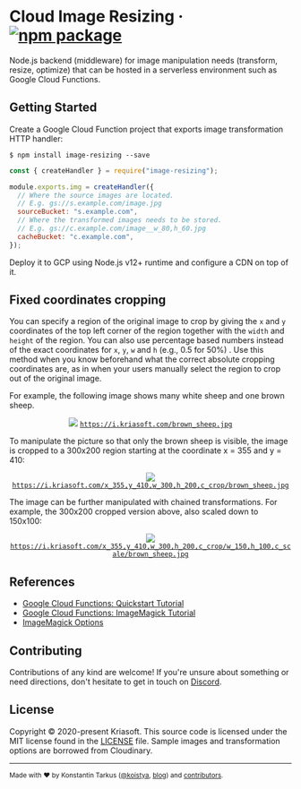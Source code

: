 # Cloud Image Resizing &middot; [![npm package][npm-badge]][npm]

[npm-badge]: https://img.shields.io/npm/v/image-resizing.svg?style=flat-square
[npm]: https://www.npmjs.org/package/image-resizing

Node.js backend (middleware) for image manipulation needs (transform, resize,
optimize) that can be hosted in a serverless environment such as Google Cloud
Functions.

## Getting Started

Create a Google Cloud Function project that exports image transformation HTTP handler:

```
$ npm install image-resizing --save
```

```js
const { createHandler } = require("image-resizing");

module.exports.img = createHandler({
  // Where the source images are located.
  // E.g. gs://s.example.com/image.jpg
  sourceBucket: "s.example.com",
  // Where the transformed images needs to be stored.
  // E.g. gs://c.example.com/image__w_80,h_60.jpg
  cacheBucket: "c.example.com",
});
```

Deploy it to GCP using Node.js v12+ runtime and configure a CDN on top of it.

## Fixed coordinates cropping

You can specify a region of the original image to crop by giving the `x` and `y`
coordinates of the top left corner of the region together with the `width` and
`height` of the region. You can also use percentage based numbers instead of the
exact coordinates for `x`, `y`, `w` and `h` (e.g., 0.5 for 50%) . Use this
method when you know beforehand what the correct absolute cropping coordinates
are, as in when your users manually select the region to crop out of the
original image.

For example, the following image shows many white sheep and one brown sheep.

<p align="center">
  <img src="https://i.kriasoft.com/brown_sheep.jpg" />
  <code><a href="https://i.kriasoft.com/brown_sheep.jpg">https://i.kriasoft.com/brown_sheep.jpg</a></code>
</p>

To manipulate the picture so that only the brown sheep is visible, the image is cropped to a 300x200 region starting at the coordinate x = 355 and y = 410:

<p align="center">
  <img src="https://i.kriasoft.com/x_355,y_410,w_300,h_200,c_crop/brown_sheep.jpg" />
  <code><a href="https://i.kriasoft.com/x_355,y_410,w_300,h_200,c_crop/brown_sheep.jpg">https://i.kriasoft.com/x_355,y_410,w_300,h_200,c_crop/brown_sheep.jpg</a></code>
</p>

The image can be further manipulated with chained transformations. For example, the 300x200 cropped version above, also scaled down to 150x100:

<p align="center">
  <img src="https://i.kriasoft.com/x_355,y_410,w_300,h_200,c_crop/w_150,h_100,c_scale/brown_sheep.jpg" />
  <code><a href="https://i.kriasoft.com/x_355,y_410,w_300,h_200,c_crop/w_150,h_100,c_scale/brown_sheep.jpg">https://i.kriasoft.com/x_355,y_410,w_300,h_200,c_crop/w_150,h_100,c_scale/brown_sheep.jpg</a></code>
</p>

## References

- [Google Cloud Functions: Quickstart Tutorial](https://cloud.google.com/functions/docs/quickstart)
- [Google Cloud Functions: ImageMagick Tutorial](https://cloud.google.com/functions/docs/tutorials/imagemagick)
- [ImageMagick Options](https://imagemagick.org/script/command-line-processing.php#option)

## Contributing

Contributions of any kind are welcome! If you're unsure about something or need
directions, don't hesitate to get in touch on [Discord](https://discord.com/invite/bSsv7XM).

## License

Copyright © 2020-present Kriasoft. This source code is licensed under the MIT
license found in the [LICENSE](https://github.com/kriasoft/image-resizing/blob/main/LICENSE)
file. Sample images and transformation options are borrowed from Cloudinary.

---

<sup>Made with ♥ by Konstantin Tarkus ([@koistya](https://twitter.com/koistya), [blog](https://medium.com/@koistya))
and [contributors](https://github.com/kriasoft/image-resizing/graphs/contributors).</sup>
